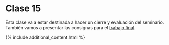 # Clase 15

Esta clase va a estar destinada a hacer un cierre y evaluación del seminario. También vamos a presentar las consignas para el [trabajo final](../TPs/tp4.pdf).

{% include additional_content.html %}
